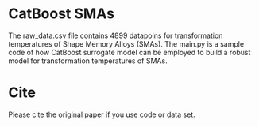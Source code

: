 # CatBoost SMAs
The raw_data.csv file contains 4899 datapoins for transformation temperatures of Shape Memory Alloys (SMAs). The main.py is a sample code of how CatBoost surrogate model can be employed to build a robust model for transformation temperatures of SMAs.
# Cite
Please cite the original paper if you use code or data set.
